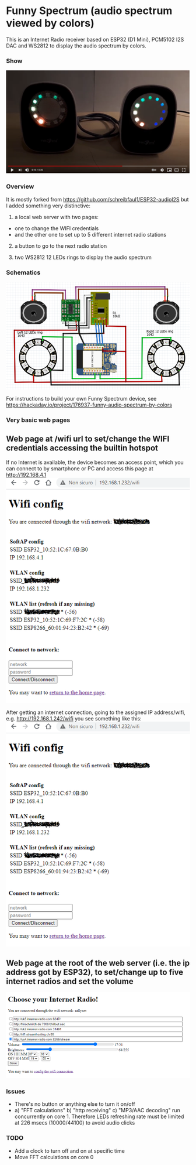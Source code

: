 # Funny Spectrum (audio spectrum viewed by colors)

This is an Internet Radio receiver based on ESP32 (D1 Mini),  PCM5102 I2S DAC and WS2812 to display the audio spectrum by colors.

### Show

[![Watch the video](https://github.com/guido57/Funny-Spectrum/blob/master/pictures/Internet%20Radio%20ESP32%20I2S%20PCM5102%20WS2812.PNG)](https://youtu.be/EDWJl283ymY)

### Overview
It is mostly forked from https://github.com/schreibfaul1/ESP32-audioI2S but I added something very distinctive:

1) a local web server with two pages: 
- one to change the WIFI credentials 
- and the other one to set up to 5 different internet radio stations

2) a button to go to the next radio station 

3) two WS2812 12 LEDs rings to display the audio spectrum 

### Schematics

[![Watch](https://github.com/guido57/Funny-Spectrum/blob/master/pictures/fritzing%20schematics.PNG)](https://github.com/guido57/Funny-Spectrum/blob/master/pictures/fritzing%20schematics.PNG)

For instructions to build your own Funny Spectrum device, see https://hackaday.io/project/176937-funny-audio-spectrum-by-colors


### Very basic web pages

## Web page at /wifi url to set/change the WIFI credentials accessing the builtin hotspot 
If no Internet is available, the device becomes an access point, which you can connect to by smartphone or PC and access this page at http://192.168.4.1
[![Watch](https://github.com/guido57/Funny-Spectrum/blob/master/pictures/Internet%20settings.PNG)](https://github.com/guido57/Funny-Spectrum/blob/master/pictures/Internet%20settings.PNG)

After getting an internet connection, going to the assigned IP address/wifi, e.g. http://192.168.1.242/wifi you see something like this:
[![Watch](https://github.com/guido57/Funny-Spectrum/blob/master/pictures/Internet%20settings.PNG)](https://github.com/guido57/Funny-Spectrum/blob/master/pictures/Internet%20settings.PNG)


## Web page at the root of the web server (i.e. the ip address got by ESP32), to set/change up to five internet radios and set the volume
[![Watch](https://github.com/guido57/Funny-Spectrum/blob/master/pictures/Choose%20your%20Internet%20Radio.PNG)](https://github.com/guido57/Funny-Spectrum/blob/master/pictures/Choose%20your%20Internet%20Radio.PNG)



### Issues
- There's no button or anything else to turn it on/off
- a) "FFT calculations"  b) "http receiving" c) "MP3/AAC decoding" run concurrently on core 1. Therefore LEDs refreshing rate must be limited at 226 msecs (10000/44100) to avoid audio clicks 

### TODO 
- Add a clock to turn off and on at specific time
- Move FFT calculations on core 0 



